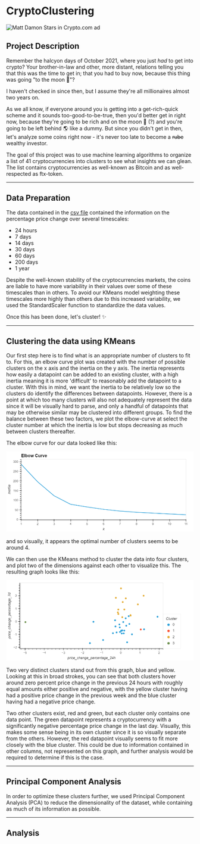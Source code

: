 # CryptoClustering

![Matt Damon Stars in Crypto.com ad](https://i.ytimg.com/vi/0SLPQHQOAgY/maxresdefault.jpg)

## Project Description

Remember the halcyon days of October 2021, where you just _had_ to get into crypto? Your brother-in-law and other, more distant, relations telling you that this was the time to get in; that you had to buy now, because this thing was going "to the moon 🚀"?

I haven't checked in since then, but I assume they're all millionaires almost two years on.

As we all know, if everyone around you is getting into a get-rich-quick scheme and it sounds too-good-to-be-true, then you'd better get in right now, because they're going to be rich and on the moon 🚀 (?) and you're going to be left behind 🌎 like a dummy. But since you didn't get in then, let's analyze some coins right now - it's never too late to become a ~~rube~~ wealthy investor.

The goal of this project was to use machine learning algorithms to organize a list of 41 cryptocurrencies into clusters to see what insights we can glean. The list contains cryptocurrencies as well-known as Bitcoin and as well-respected as ftx-token.

-----

## Data Preparation

The data contained in the [csv file](https://github.com/jonnybrammah/CryptoClustering/blob/main/Resources/crypto_market_data.csv) contained the information on the percentage price change over several timescales:
- 24 hours
- 7 days
- 14 days
- 30 days
- 60 days
- 200 days
- 1 year

Despite the well-known stability of the cryptocurrencies markets, the coins are liable to have more variability in their values over some of these timescales than in others. To avoid our KMeans model weighting these timescales more highly than others due to this increased variability, we used the StandardScaler function to standardize the data values. 

Once this has been done, let's cluster! ✨

-----

## Clustering the data using KMeans

Our first step here is to find what is an appropriate number of clusters to fit to. For this, an elbow curve plot was created with the number of possible clusters on the x axis and the inertia on the y axis. The inertia represents how easily a datapoint can be added to an existing cluster, with a high inertia meaning it is more 'difficult' to reasonably add the datapoint to a cluster. With this in mind, we want the inertia to be relatively low so the clusters do identify the differences between datapoints. However, there is a point at which too many clusters will also not adequately represent the data since it will be visually hard to parse, and only a handful of datapoints that may be otherwise similar may be clustered into different groups. To find the balance between these two factors, we plot the elbow-curve at select the cluster number at which the inertia is low but stops decreasing as much between clusters thereafter.

The elbow curve for our data looked like this:

![Elbow curve](https://github.com/jonnybrammah/CryptoClustering/blob/main/Output/elbow_curve.png?raw=true)

and so visually, it appears the optimal number of clusters seems to be around 4. 

We can then use the KMeans method to cluster the data into four clusters, and plot two of the dimensions against each other to visualize this. The resulting graph looks like this:

![Scatter Plot](https://github.com/jonnybrammah/CryptoClustering/blob/main/Output/market_scaled_data.png?raw=true)

Two very distinct clusters stand out from this graph, blue and yellow. Looking at this in broad strokes, you can see that both clusters hover around zero percent price change in the previous 24 hours with roughly equal amounts either positive and negative, with the yellow cluster having had a positive price change in the previous week and the blue cluster having had a negative price change.

Two other clusters exist, red and green, but each cluster only contains one data point. The green datapoint represents a cryptocurrency with a significantly negative percentage price change in the last day. Visually, this makes some sense being in its own cluster since it is so visually separate from the others. However, the red datapoint visually seems to fit more closely with the blue cluster. This could be due to information contained in other columns, not represented on this graph, and further analysis would be required to determine if this is the case.

-----

## Principal Component Analysis

In order to optimize these clusters further, we used Principal Component Analysis (PCA) to reduce the dimensionality of the dataset, while containing as much of its information as possible.



-----

## Analysis

